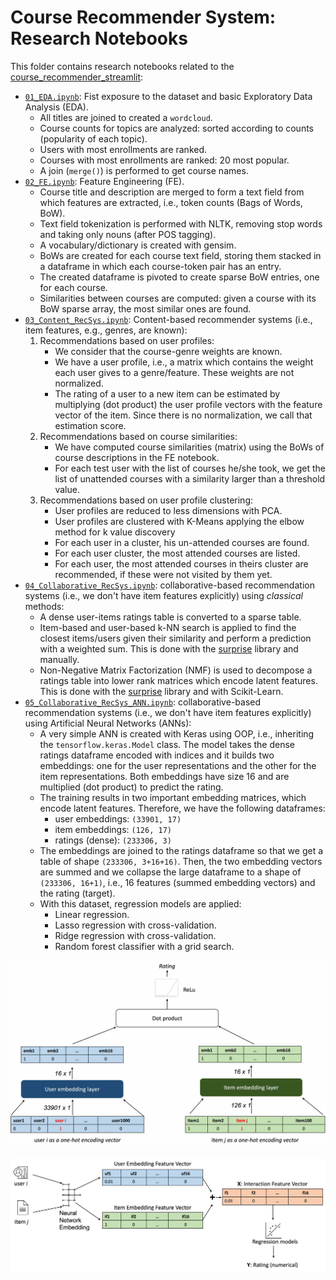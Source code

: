 # Course Recommender System: Research Notebooks

This folder contains research notebooks related to the [course_recommender_streamlit](https://github.com/mxagar/course_recommender_streamlit):

- [`01_EDA.ipynb`](01_EDA.ipynb): Fist exposure to the dataset and basic Exploratory Data Analysis (EDA).
  - All titles are joined to created a `wordcloud`.
  - Course counts for topics are analyzed: sorted according to counts (popularity of each topic).
  - Users with most enrollments are ranked.
  - Courses with most enrollments are ranked: 20 most popular.
  - A join (`merge()`) is performed to get course names.
- [`02_FE.ipynb`](02_FE.ipynb): Feature Engineering (FE).
  - Course title and description are merged to form a text field from which features are extracted, i.e., token counts (Bags of Words, BoW).
  - Text field tokenization is performed with NLTK, removing stop words and taking only nouns (after POS tagging).
  - A vocabulary/dictionary is created with gensim.
  - BoWs are created for each course text field, storing them stacked in a dataframe in which each course-token pair has an entry.
  - The created dataframe is pivoted to create sparse BoW entries, one for each course.
  - Similarities between courses are computed: given a course with its BoW sparse array, the most similar ones are found.
- [`03_Content_RecSys.ipynb`](03_Content_RecSys.ipynb): Content-based recommender systems (i.e., item features, e.g., genres, are known):
  1. Recommendations based on user profiles:
      - We consider that the course-genre weights are known.
      - We have a user profile, i.e., a matrix which contains the weight each user gives to a genre/feature. These weights are not normalized.
      - The rating of a user to a new item can be estimated by multiplying (dot product) the user profile vectors with the feature vector of the item. Since there is no normalization, we call that estimation score.
  1. Recommendations based on course similarities:
      - We have computed course similarities (matrix) using the BoWs of course descriptions in the FE notebook.
      - For each test user with the list of courses he/she took, we get the list of unattended courses with a similarity larger than a threshold value.
  2. Recommendations based on user profile clustering:
      - User profiles are reduced to less dimensions with PCA.
      - User profiles are clustered with K-Means applying the elbow method for k value discovery
      - For each user in a cluster, his un-attended courses are found.
      - For each user cluster, the most attended courses are listed.
      - For each user, the most attended courses in theirs cluster are recommended, if these were not visited by them yet.
- [`04_Collaborative_RecSys.ipynb`](04_Collaborative_RecSys.ipynb): collaborative-based recommendation systems (i.e., we don't have item features explicitly) using *classical* methods:
  - A dense user-items ratings table is converted to a sparse table.
  - Item-based and user-based k-NN search is applied to find the closest items/users given their similarity and perform a prediction with a weighted sum. This is done with the [surprise](https://surprise.readthedocs.io/en/stable/index.html) library and manually.
  - Non-Negative Matrix Factorization (NMF) is used to decompose a ratings table into lower rank matrices which encode latent features. This is done with the [surprise](https://surprise.readthedocs.io/en/stable/index.html) library and with Scikit-Learn.
- [`05_Collaborative_RecSys_ANN.ipynb`](05_Collaborative_RecSys_ANN.ipynb): collaborative-based recommendation systems (i.e., we don't have item features explicitly) using Artificial Neural Networks (ANNs):
  - A very simple ANN is created with Keras using OOP, i.e., inheriting the `tensorflow.keras.Model` class. The model takes the dense ratings dataframe encoded with indices and it builds two embeddings: one for the user representations and the other for the item representations. Both embeddings have size 16 and are multiplied (dot product) to predict the rating.
  - The training results in two important embedding matrices, which encode latent features. Therefore, we have the following dataframes:
    - user embeddings: `(33901, 17)`
    - item embeddings: `(126, 17)`
    - ratings (dense): `(233306, 3)`
  - The embeddings are joined to the ratings dataframe so that we get a table of shape `(233306, 3+16+16)`. Then, the two embedding vectors are summed and we collapse the large dataframe to a shape of `(233306, 16+1)`, i.e., 16 features (summed embedding vectors) and the rating (target).
  - With this dataset, regression models are applied:
    - Linear regression.
    - Lasso regression with cross-validation.
    - Ridge regression with cross-validation.
    - Random forest classifier with a grid search.

![Embedding feature vectors](../assets/embedding_feature_vector.jpg)

![Embedding feature vectors - regression](../assets/rating_regression.jpg)
